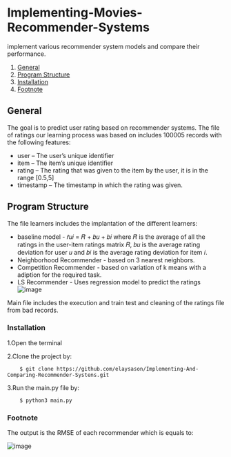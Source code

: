 # Implementing-Movies-Recommender-Systems
implement various recommender system models and compare their performance. 
1. [General](#General)
2. [Program Structure](#Program-Structure)
3. [Installation](#Installation)
4. [Footnote](#footnote)
## General
The goal is to predict user rating based on recommender systems. The file of ratings our learning process was based on includes 100005 records with the following features:
* user – The user’s unique identifier 
* item – The item’s unique identifier 
* rating – The rating that was given to the item by the user, it is in the range [0.5,5] 
* timestamp – The timestamp in which the rating was given. 


## Program Structure
The file learners includes the implantation of the different learners:
* baseline model - 𝑟̂𝑢𝑖 = 𝑅̂ + 𝑏𝑢 + 𝑏𝑖 where 𝑅̂ 
is the average of all the ratings in the user-item ratings matrix 𝑅, 𝑏𝑢 is the average rating deviation for user 𝑢 
and 𝑏𝑖 is the average rating deviation for item 𝑖. 
* Neighborhood Recommender - based on 3 nearest neighbors.
* Competition Recommender - based on variation of k means with a adiption for the required task.
* LS Recommender - Uses regression model to predict the ratings
![image](https://i.imgur.com/9qgUOjF.png)

Main file includes the execution and train test and cleaning of the ratings file from bad records.

### Installation
1.Open the terminal

2.Clone the project by:
```
    $ git clone https://github.com/elaysason/Implementing-And-Comparing-Recommender-Systens.git
```
3.Run the main.py file by:
```
    $ python3 main.py
```


### Footnote
The output is the RMSE of each recommender which is equals to:

![image](https://i.imgur.com/ctCcWHh.png)
